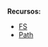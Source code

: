 **Recursos:**

- [FS](https://nodejs.org/api/fs.html#fs_class_fs_stats)
- [Path](https://nodejs.org/api/path.html#path_path_join_paths)

